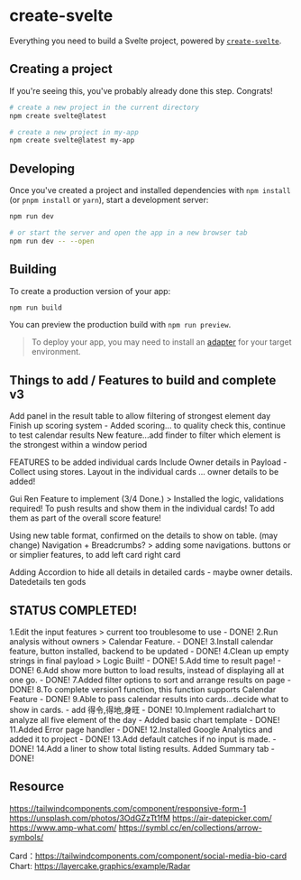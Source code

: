 # create-svelte

Everything you need to build a Svelte project, powered by [`create-svelte`](https://github.com/sveltejs/kit/tree/master/packages/create-svelte).

## Creating a project

If you're seeing this, you've probably already done this step. Congrats!

```bash
# create a new project in the current directory
npm create svelte@latest

# create a new project in my-app
npm create svelte@latest my-app
```

## Developing

Once you've created a project and installed dependencies with `npm install` (or `pnpm install` or `yarn`), start a development server:

```bash
npm run dev

# or start the server and open the app in a new browser tab
npm run dev -- --open
```

## Building

To create a production version of your app:

```bash
npm run build
```

You can preview the production build with `npm run preview`.

> To deploy your app, you may need to install an [adapter](https://kit.svelte.dev/docs/adapters) for your target environment.


## Things to add / Features to build and complete v3


Add panel in the result table to allow filtering of strongest element day
Finish up scoring system - Added scoring...  to quality check this, continue to test calendar results
New feature...add finder to filter which element is the strongest within a window period


FEATURES to be added individual cards 
Include Owner details in Payload - Collect using stores.
Layout in the individual cards ... owner details to be added! 

Gui Ren Feature to implement (3/4 Done.)  > Installed the logic, validations required! 
To push results and show them in the individual cards! 
To add them as part of the overall score feature! 

Using new table format, confirmed on the details to show on table. (may change)
Navigation + Breadcrumbs?  > adding some navigations. buttons or or simplier features, to add left card right card 

Adding Accordion to hide all details in detailed cards - maybe owner details. Datedetails ten gods




## STATUS COMPLETED! 

1.Edit the input features > current too troublesome to use - DONE!
2.Run analysis without owners > Calendar Feature. - DONE! 
3.Install calendar feature, button installed, backend to be updated - DONE!
4.Clean up empty strings in final payload  > Logic Built! - DONE!
5.Add time to result page! - DONE! 
6.Add show more button to load results, instead of displaying all at one go.  - DONE! 
7.Added filter options to sort and arrange results on page - DONE! 
8.To complete version1 function, this function supports Calendar Feature - DONE!
9.Able to pass calendar results into cards...decide what to show in cards. - add  得令,得地,身旺  - DONE!
10.Implement radialchart to analyze all five element of the day - Added basic chart template - DONE!
11.Added Error page handler - DONE!
12.Installed Google Analytics and added it to project - DONE!
13.Add default catches if no input is made.  - DONE!
14.Add a liner to show total listing results. Added Summary tab - DONE!


## Resource
https://tailwindcomponents.com/component/responsive-form-1
https://unsplash.com/photos/3OdGZzTt1fM
https://air-datepicker.com/
https://www.amp-what.com/
https://symbl.cc/en/collections/arrow-symbols/

Card：https://tailwindcomponents.com/component/social-media-bio-card
Chart: https://layercake.graphics/example/Radar